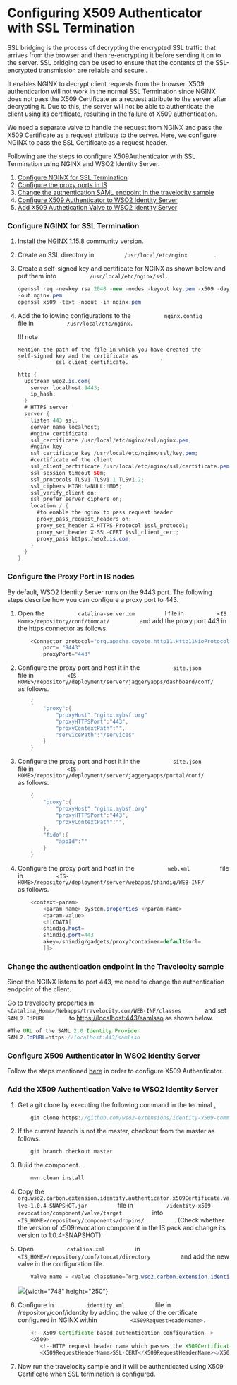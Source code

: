 # Configuring X509 Authenticator with SSL Termination

SSL bridging is the process of decrypting the encrypted SSL traffic that
arrives from the browser and then re-encrypting it before sending it on
to the server. SSL bridging can be used to ensure that the contents of
the SSL-encrypted transmission are reliable and secure .

It enables NGINX to decrypt client requests from the browser. X509
authenticarion will not work in the normal SSL Termination since NGINX
does not pass the X509 Certificate as a request attribute to the server
after decrypting it. Due to this, the server will not be able to
authenticate the client using its certificate, resulting in the failure
of X509 authentication.

We need a separate valve to handle the request from NGINX and pass the
X509 Certificate as a request attribute to the server. Here, we
configure NGINX to pass the SSL Certificate as a request header.

Following are the steps to configure X509Authenticator with SSL
Termination using NGINX and WSO2 Identity Server.

1.  [Configure NGINX for SSL
    Termination](#ConfiguringX509AuthenticatorwithSSLTermination-firststep)
2.  [Configure the proxy ports in
    IS](#ConfiguringX509AuthenticatorwithSSLTermination-secondstep)
3.  [Change the authentication SAML endpoint in the travelocity
    sample](#ConfiguringX509AuthenticatorwithSSLTermination-thirdstep)
4.  [Configure X509 Authenticator to WSO2 Identity
    Server](#ConfiguringX509AuthenticatorwithSSLTermination-fourthstep)
5.  [Add X509 Authetication Valve to WSO2 Identity
    Server](#ConfiguringX509AuthenticatorwithSSLTermination-fifthstep)

### Configure NGINX for SSL Termination

1.  Install the [NGINX
    1.15.8](https://medium.com/@ThomasTan/installing-nginx-in-mac-os-x-maverick-with-homebrew-d8867b7e8a5a)
    community version.
2.  Create an SSL directory in `          /usr/local/etc/nginx         `
    .
3.  Create a self-signed key and certificate for NGINX as shown below
    and put them into `           /usr/local/etc/nginx/ssl.          `

    ``` java
    openssl req -newkey rsa:2048 -new -nodes -keyout key.pem -x509 -days 365 
    -out nginx.pem
    openssl x509 -text -noout -in nginx.pem
    ```

4.  Add the following configurations to the
    `           nginx.config          ` file in
    `           /usr/local/etc/nginx.          `

    !!! note
    
        Mention the path of the file in which you have created the
        self-signed key and the certificate as
        `           ssl_client_certificate.          `
    

    ``` java
    http {
      upstream wso2.is.com{
        server localhost:9443;
        ip_hash;
      }
      # HTTPS server
      server {
        listen 443 ssl;
        server_name localhost;
        #nginx certificate
        ssl_certificate /usr/local/etc/nginx/ssl/nginx.pem;
        #nginx key
        ssl_certificate_key /usr/local/etc/nginx/ssl/key.pem;
        #certificate of the client
        ssl_client_certificate /usr/local/etc/nginx/ssl/certificate.pem;
        ssl_session_timeout 50m;
        ssl_protocols TLSv1 TLSv1.1 TLSv1.2;
        ssl_ciphers HIGH:!aNULL:!MD5;
        ssl_verify_client on;
        ssl_prefer_server_ciphers on;
        location / {
          #to enable the nginx to pass request header
          proxy_pass_request_headers on;
          proxy_set_header X-HTTPS-Protocol $ssl_protocol;
          proxy_set_header X-SSL-CERT $ssl_client_cert;
          proxy_pass https:/wso2.is.com;
        }
      }
    }
    ```

### Configure the Proxy Port in IS nodes

By default, WSO2 Identity Server runs on the 9443 port. The following
steps describe how you can configure a proxy port to 443.

1.  Open the `           catalina-server.xm          ` l file in
    `           <IS Home>/repository/conf/tomcat/          ` and add the
    proxy port 443 in the https connector as follows.

    ``` java
        <Connector protocol="org.apache.coyote.http11.Http11NioProtocol"
            port= "9443"
            proxyPort="443" 
    ```

2.  Configure the proxy port and host it in the
    `           site.json          ` file in
    `           <IS-HOME>/repository/deployment/server/jaggeryapps/dashboard/conf/          `
    as follows.

    ``` java
        {
            "proxy":{
                "proxyHost":"nginx.mybsf.org"
                "proxyHTTPSPort":"443",
                "proxyContextPath":"",
                "servicePath":"/services"
            }
        }
    ```

3.  Configure the proxy port and host it in the
    `           site.json          ` file in
    `           <IS-HOME>/repository/deployment/server/jaggeryapps/portal/conf/          `
    as follows.

    ``` java
        {
            "proxy":{
                "proxyHost":"nginx.mybsf.org"
                "proxyHTTPSPort":"443",
                "proxyContextPath":"",
            },
            "fido":{
                "appId":""
            }
        }
    ```

4.  Configure the proxy port and host in the
    `           web.xml          ` file in
    `           <IS-HOME>/repository/deployment/server/webapps/shindig/WEB-INF/          `
    as follows.

    ``` java
        <context-param>
            <param-name> system.properties </param-name>
            <param-value>
            <![CDATA[
            shindig.host=
            shindig.port=443
            akey=/shindig/gadgets/proxy?container=default&url=
            ]]>
    ```

### Change the authentication endpoint in the Travelocity sample

Since the NGINX listens to port 443, we need to change the
authentication endpoint of the client.

Go to travelocity properties in
`         <Catalina_Home>/Webapps/travelocity.com/WEB-INF/classes        `
and set `         SAML2.IdPURL        ` to
[https://localhost:443/samlsso](https://localhost/samlsso) as shown
below.

``` java
#The URL of the SAML 2.0 Identity Provider
SAML2.IdPURL=https://localhost:443/samlsso
```

###  Configure X509 Authenticator in WSO2 Identity Server

Follow the steps mentioned
[here](https://docs.wso2.com/display/ISCONNECTORS/Configuring+X509Certificate+Authenticator)
in order to configure X509 Authenticator.

### Add the X509 Authentication Valve to WSO2 Identity Server

1.  Get a git clone by executing the following command in the terminal
    [.](https://github.com/wso2-extensions/identity-x509-commons.git)

    ``` java
        git clone https://github.com/wso2-extensions/identity-x509-commons.git
    ```

2.  If the current branch is not the master, checkout from the master as
    follows.

    ``` java
        git branch checkout master  
    ```

3.  Build the component.

    ``` java
        mvn clean install
    ```

4.  Copy the
    `           org.wso2.carbon.extension.identity.authenticator.x509Certificate.valve-1.0.4-SNAPSHOT.jar          `
    file in
    `           /identity-x509-revocation/component/valve/target          `
    into `           <IS_HOME>/repository/components/dropins/          `
    . (Check whether the version of x509revocation component in the IS
    pack and change its version to 1.0.4-SNAPSHOT).  
      

5.  Open `           catalina.xml          ` in
    `           <IS_HOME>/repository/conf/tomcat/directory          `
    and add the new valve in the configuration file.

    ``` java
        Valve name = <Valve className=”org.wso2.carbon.extension.identity.x509Certificate.valve.X509CertificateAuthenticationValve”/>
    ```

    ![](attachments/119111969/119112177.png){width="748" height="250"}

      

6.  Configure in `           identity.xml          ` file in
    /repository/conf/identity by adding the value of the certificate
    configured in NGINX within
    `           <X509RequestHeaderName>.          `

    ``` java
        <!--X509 Certificate based authentication configuration-->
        <X509>
           <!--HTTP request header name which passes the X509Certificate  from LB-->
           <X509RequestHeaderName>SSL-CERT</X509RequestHeaderName></X509>
    ```

7.  Now run the travelocity sample and it will be authenticated using
    X509 Certificate when SSL termination is configured.

  

  

  
